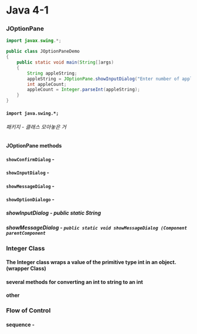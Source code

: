 # Java 4-1

### JOptionPane
```java
import javax.swing.*;

public class JOptionPaneDemo
{
	public static void main(String[]args)
	{
		String appleString;
		appleString = JOptionPane.showInputDialog("Enter number of apples:");
		int appleCount;
		appleCount = Integer.parseInt(appleString);
	}
}
```

#### `import java.swing.*;`
###### 패키지 - 클래스 모아놓은 거

#### JOptionPane methods
#### `showConfirmDialog` - 
#### `showInputDialog` - 
#### `showMessageDialog` - 
#### `showOptionDialogo` - 

##### showInputDialog  - public static String
##### showMessageDialog  - `public static void showMessageDialog (Component parentComponent`


### Integer Class
#### The Integer class **wraps** a value of the primitive type int in an object. (**wrapper** **Class**)
#### several methods for converting an int to string to an int
#### other 


### Flow of Control
#### sequence - 
